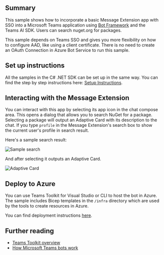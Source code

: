 ## Summary

This sample shows how to incorporate a basic Message Extension app with SSO into a Microsoft Teams application using [Bot Framework](https://dev.botframework.com) and the Teams AI SDK. Users can search nuget.org for packages.

This sample depends on Teams SSO and gives you more flexibility on how to configure AAD, like using a client certificate. There is no need to create an OAuth Connection in Azure Bot Service to run this sample.

## Set up instructions

All the samples in the C# .NET SDK can be set up in the same way. You can find the step by step instructions here:
 [Setup Instructions](../README.md).

## Interacting with the Message Extension

You can interact with this app by selecting its app icon in the chat compose area. This opens a dialog that allows you to search NuGet for a package. Selecting a package will output an Adaptive Card with its description to the chat.
If you type `profile` in the Message Extension's search box to show the current user's profile in search result.


Here's a sample search result:

![Sample search](assets/search.png)

And after selecting it outputs an Adaptive Card.

![Adaptive Card](assets/card.png)

## Deploy to Azure

You can use Teams Toolkit for Visual Studio or CLI to host the bot in Azure. The sample includes Bicep templates in the `/infra` directory which are used by the tools to create resources in Azure.

You can find deployment instructions [here](../README.md#deploy-to-azure).

## Further reading

- [Teams Toolkit overview](https://aka.ms/vs-teams-toolkit-getting-started)
- [How Microsoft Teams bots work](https://learn.microsoft.com/azure/bot-service/bot-builder-basics-teams?view=azure-bot-service-4.0&tabs=csharp)